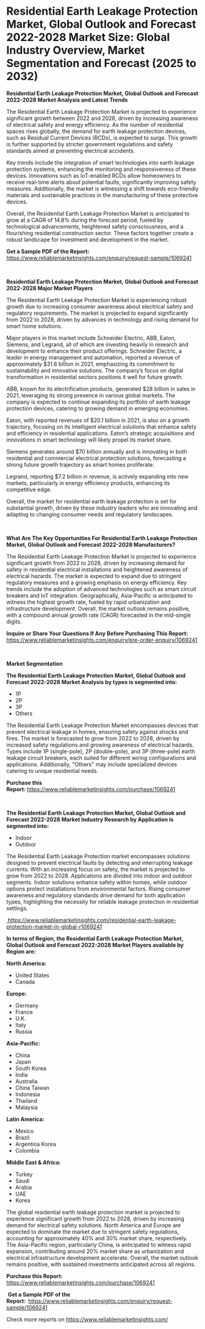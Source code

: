 <p><h1>Residential Earth Leakage Protection Market, Global Outlook and Forecast 2022-2028 Market Size: Global Industry Overview, Market Segmentation and Forecast (2025 to 2032)</h1></p><p><strong>Residential Earth Leakage Protection Market, Global Outlook and Forecast 2022-2028 Market Analysis and Latest Trends</strong></p>
<p><p>The Residential Earth Leakage Protection Market is projected to experience significant growth between 2022 and 2028, driven by increasing awareness of electrical safety and energy efficiency. As the number of residential spaces rises globally, the demand for earth leakage protection devices, such as Residual Current Devices (RCDs), is expected to surge. This growth is further supported by stricter government regulations and safety standards aimed at preventing electrical accidents. </p><p>Key trends include the integration of smart technologies into earth leakage protection systems, enhancing the monitoring and responsiveness of these devices. Innovations such as IoT-enabled RCDs allow homeowners to receive real-time alerts about potential faults, significantly improving safety measures. Additionally, the market is witnessing a shift towards eco-friendly materials and sustainable practices in the manufacturing of these protective devices. </p><p>Overall, the Residential Earth Leakage Protection Market is anticipated to grow at a CAGR of 14.8% during the forecast period, fueled by technological advancements, heightened safety consciousness, and a flourishing residential construction sector. These factors together create a robust landscape for investment and development in the market.</p></p>
<p><strong>Get a Sample PDF of the Report:&nbsp;</strong> <a href="https://www.reliablemarketinsights.com/enquiry/request-sample/1069241?utm_campaign=2888&utm_medium=2&utm_source=Github&utm_content=ia&utm_term=21032025&utm_id=residential-earth-leakage-protection-market-global-outlook-and-forecast-2022-2028">https://www.reliablemarketinsights.com/enquiry/request-sample/1069241</a></p>
<p>&nbsp;</p>
<p><strong>Residential Earth Leakage Protection Market, Global Outlook and Forecast 2022-2028 Major Market Players</strong></p>
<p><p>The Residential Earth Leakage Protection Market is experiencing robust growth due to increasing consumer awareness about electrical safety and regulatory requirements. The market is projected to expand significantly from 2022 to 2028, driven by advances in technology and rising demand for smart home solutions.</p><p>Major players in this market include Schneider Electric, ABB, Eaton, Siemens, and Legrand, all of which are investing heavily in research and development to enhance their product offerings. Schneider Electric, a leader in energy management and automation, reported a revenue of approximately $31.6 billion in 2021, emphasizing its commitment to sustainability and innovative solutions. The company’s focus on digital transformation in residential sectors positions it well for future growth.</p><p>ABB, known for its electrification products, generated $28 billion in sales in 2021, leveraging its strong presence in various global markets. The company is expected to continue expanding its portfolio of earth leakage protection devices, catering to growing demand in emerging economies.</p><p>Eaton, with reported revenues of $20.1 billion in 2021, is also on a growth trajectory, focusing on its intelligent electrical solutions that enhance safety and efficiency in residential applications. Eaton’s strategic acquisitions and innovations in smart technology will likely propel its market share.</p><p>Siemens generates around $70 billion annually and is innovating in both residential and commercial electrical protection solutions, forecasting a strong future growth trajectory as smart homes proliferate. </p><p>Legrand, reporting $7.2 billion in revenue, is actively expanding into new markets, particularly in energy efficiency products, enhancing its competitive edge.</p><p>Overall, the market for residential earth leakage protection is set for substantial growth, driven by these industry leaders who are innovating and adapting to changing consumer needs and regulatory landscapes.</p></p>
<p>&nbsp;</p>
<p><strong>What Are The Key Opportunities For Residential Earth Leakage Protection Market, Global Outlook and Forecast 2022-2028 Manufacturers?</strong></p>
<p><p>The Residential Earth Leakage Protection Market is projected to experience significant growth from 2022 to 2028, driven by increasing demand for safety in residential electrical installations and heightened awareness of electrical hazards. The market is expected to expand due to stringent regulatory measures and a growing emphasis on energy efficiency. Key trends include the adoption of advanced technologies such as smart circuit breakers and IoT integration. Geographically, Asia-Pacific is anticipated to witness the highest growth rate, fueled by rapid urbanization and infrastructure development. Overall, the market outlook remains positive, with a compound annual growth rate (CAGR) forecasted in the mid-single digits.</p></p>
<p><strong>Inquire or Share Your Questions If Any Before Purchasing This Report:</strong> <a href="https://www.reliablemarketinsights.com/enquiry/pre-order-enquiry/1069241?utm_campaign=2888&utm_medium=2&utm_source=Github&utm_content=ia&utm_term=21032025&utm_id=residential-earth-leakage-protection-market-global-outlook-and-forecast-2022-2028">https://www.reliablemarketinsights.com/enquiry/pre-order-enquiry/1069241</a></p>
<p>&nbsp;</p>
<p><strong>Market Segmentation</strong></p>
<p><strong>The Residential Earth Leakage Protection Market, Global Outlook and Forecast 2022-2028 Market Analysis by types is segmented into:</strong></p>
<p><ul><li>1P</li><li>2P</li><li>3P</li><li>Others</li></ul></p>
<p><p>The Residential Earth Leakage Protection Market encompasses devices that prevent electrical leakage in homes, ensuring safety against shocks and fires. The market is forecasted to grow from 2022 to 2028, driven by increased safety regulations and growing awareness of electrical hazards. Types include 1P (single-pole), 2P (double-pole), and 3P (three-pole) earth leakage circuit breakers, each suited for different wiring configurations and applications. Additionally, "Others" may include specialized devices catering to unique residential needs.</p></p>
<p><strong>Purchase this Report:&nbsp;</strong><a href="https://www.reliablemarketinsights.com/purchase/1069241?utm_campaign=2888&utm_medium=2&utm_source=Github&utm_content=ia&utm_term=21032025&utm_id=residential-earth-leakage-protection-market-global-outlook-and-forecast-2022-2028">https://www.reliablemarketinsights.com/purchase/1069241</a></p>
<p>&nbsp;</p>
<p><strong>The Residential Earth Leakage Protection Market, Global Outlook and Forecast 2022-2028 Market Industry Research by Application is segmented into:</strong></p>
<p><ul><li>Indoor</li><li>Outdoor</li></ul></p>
<p><p>The Residential Earth Leakage Protection market encompasses solutions designed to prevent electrical faults by detecting and interrupting leakage currents. With an increasing focus on safety, the market is projected to grow from 2022 to 2028. Applications are divided into indoor and outdoor segments. Indoor solutions enhance safety within homes, while outdoor options protect installations from environmental factors. Rising consumer awareness and regulatory standards drive demand for both application types, highlighting the necessity for reliable leakage protection in residential settings.</p></p>
<p><a href="https://www.reliablemarketinsights.com/residential-earth-leakage-protection-market-in-global-r1069241?utm_campaign=2888&utm_medium=2&utm_source=Github&utm_content=ia&utm_term=21032025&utm_id=residential-earth-leakage-protection-market-global-outlook-and-forecast-2022-2028">&nbsp;https://www.reliablemarketinsights.com/residential-earth-leakage-protection-market-in-global-r1069241</a></p>
<p><strong>In terms of Region, the Residential Earth Leakage Protection Market, Global Outlook and Forecast 2022-2028 Market Players available by Region are:</strong></p>
<p>
    <p> <strong> North America: </strong>
        <ul>
            <li>United States</li>
            <li>Canada</li>
        </ul>
        </p> 
    <p> <strong> Europe: </strong>
        <ul>
            <li>Germany</li>
            <li>France</li>
            <li>U.K.</li>
            <li>Italy</li>
            <li>Russia</li>
        </ul>
        </p> 
    <p> <strong> Asia-Pacific: </strong>
        <ul>
            <li>China</li>
            <li>Japan</li>
            <li>South Korea</li>
            <li>India</li>
            <li>Australia</li>
            <li>China Taiwan</li>
            <li>Indonesia</li>
            <li>Thailand</li>
            <li>Malaysia</li>
        </ul>
        </p> 
    <p> <strong> Latin America: </strong>
        <ul>
            <li>Mexico</li>
            <li>Brazil</li>
            <li>Argentina Korea</li>
            <li>Colombia</li>
        </ul>
        </p> 
    <p> <strong> Middle East & Africa: </strong>
        <ul>
            <li>Turkey</li>
            <li>Saudi</li>
            <li>Arabia</li>
            <li>UAE</li>
            <li>Korea</li>
        </ul>
    </p>
    </p>
<p><p>The global residential earth leakage protection market is projected to experience significant growth from 2022 to 2028, driven by increasing demand for electrical safety solutions. North America and Europe are expected to dominate the market due to stringent safety regulations, accounting for approximately 40% and 30% market share, respectively. The Asia-Pacific region, particularly China, is anticipated to witness rapid expansion, contributing around 20% market share as urbanization and electrical infrastructure development accelerate. Overall, the market outlook remains positive, with sustained investments anticipated across all regions.</p></p>
<p><strong>Purchase this Report: </strong><a href="https://www.reliablemarketinsights.com/purchase/1069241?utm_campaign=2888&utm_medium=2&utm_source=Github&utm_content=ia&utm_term=21032025&utm_id=residential-earth-leakage-protection-market-global-outlook-and-forecast-2022-2028">https://www.reliablemarketinsights.com/purchase/1069241</a></p>
<p>&nbsp;<strong>Get a Sample PDF of the Report:&nbsp;&nbsp;</strong><a href="https://www.reliablemarketinsights.com/enquiry/request-sample/1069241?utm_campaign=2888&utm_medium=2&utm_source=Github&utm_content=ia&utm_term=21032025&utm_id=residential-earth-leakage-protection-market-global-outlook-and-forecast-2022-2028">https://www.reliablemarketinsights.com/enquiry/request-sample/1069241</a></p>
<p><strong></strong></p>
<p>Check more reports on <a href="https://www.reliablemarketinsights.com/?utm_campaign=2888&utm_medium=2&utm_source=Github&utm_content=ia&utm_term=21032025&utm_id=residential-earth-leakage-protection-market-global-outlook-and-forecast-2022-2028">https://www.reliablemarketinsights.com/</a></p>